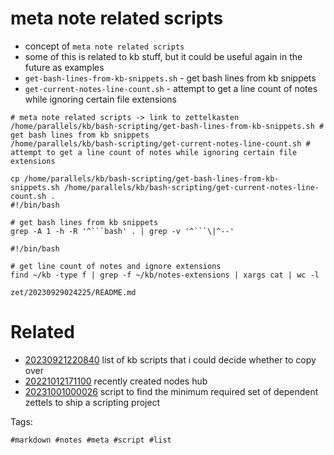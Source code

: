 # meta note related scripts

- concept of `meta note related scripts`
- some of this is related to kb stuff, but it could be useful again in the future as examples
- `get-bash-lines-from-kb-snippets.sh` - get bash lines from kb snippets
- `get-current-notes-line-count.sh` - attempt to get a line count of notes while ignoring certain file extensions

```
# meta note related scripts -> link to zettelkasten
/home/parallels/kb/bash-scripting/get-bash-lines-from-kb-snippets.sh # get bash lines from kb snippets
/home/parallels/kb/bash-scripting/get-current-notes-line-count.sh # attempt to get a line count of notes while ignoring certain file extensions

cp /home/parallels/kb/bash-scripting/get-bash-lines-from-kb-snippets.sh /home/parallels/kb/bash-scripting/get-current-notes-line-count.sh .
#!/bin/bash

# get bash lines from kb snippets
grep -A 1 -h -R '^```bash' . | grep -v '^```\|^--'

#!/bin/bash

# get line count of notes and ignore extensions
find ~/kb -type f | grep -f ~/kb/notes-extensions | xargs cat | wc -l
```

` zet/20230929024225/README.md `

# Related

- [20230921220840](/zet/20230921220840/README.md) list of kb scripts that i could decide whether to copy over
- [20221012171100](/zet/20221012171100/README.md) recently created nodes hub
- [20231001000026](/zet/20231001000026/README.md) script to find the minimum required set of dependent zettels to ship a scripting project

Tags:

    #markdown #notes #meta #script #list
